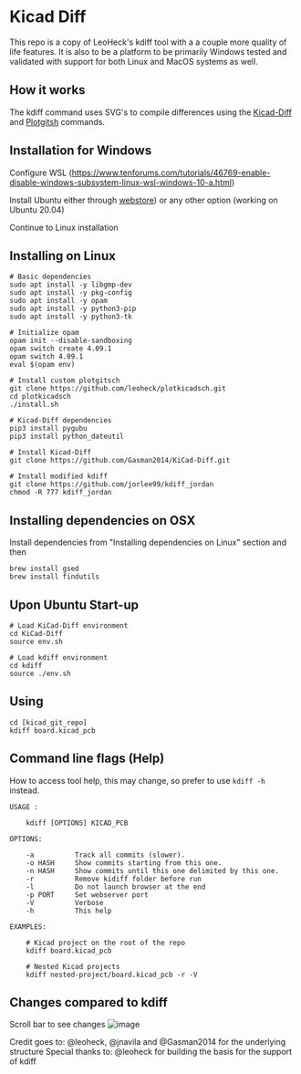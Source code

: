 # Kicad Diff

This repo is a copy of LeoHeck's kdiff tool with a a couple more quality of life features. It is also to be a platform to be primarily Windows tested and validated with support for both Linux and MacOS systems as well.

## How it works

The kdiff command uses SVG's to compile differences using the [Kicad-Diff](https://github.com/Gasman2014/KiCad-Diff)  and  [Plotgitsh](https://github.com/jnavila/plotkicadsch) commands. 

## Installation for Windows

Configure WSL
(https://www.tenforums.com/tutorials/46769-enable-disable-windows-subsystem-linux-wsl-windows-10-a.html)

Install Ubuntu either through [webstore](https://www.microsoft.com/en-ca/p/ubuntu/9nblggh4msv6?activetab=pivot:overviewtab)) or any other option (working on Ubuntu 20.04)

Continue to Linux installation

## Installing on Linux

```
# Basic dependencies
sudo apt install -y libgmp-dev
sudo apt install -y pkg-config
sudo apt install -y opam
sudo apt install -y python3-pip
sudo apt install -y python3-tk

# Initialize opam
opam init --disable-sandboxing
opam switch create 4.09.1
opam switch 4.09.1
eval $(opam env)

# Install custom plotgitsch
git clone https://github.com/leoheck/plotkicadsch.git
cd plotkicadsch
./install.sh

# Kicad-Diff dependencies
pip3 install pygubu
pip3 install python_dateutil

# Install Kicad-Diff
git clone https://github.com/Gasman2014/KiCad-Diff.git

# Install modified kdiff
git clone https://github.com/jorlee99/kdiff_jordan
chmod -R 777 kdiff_jordan
```
## Installing dependencies on OSX

Install dependencies from "Installing dependencies on Linux" section and then

```
brew install gsed
brew install findutils
```

## Upon Ubuntu Start-up
```
# Load KiCad-Diff environment
cd KiCad-Diff
source env.sh

# Load kdiff environment
cd kdiff
source ./env.sh
```

## Using
```
cd [kicad_git_repo]
kdiff board.kicad_pcb
```

## Command line flags (Help)

How to access tool help, this may change, so prefer to use `kdiff -h` instead.

```
USAGE :

    kdiff [OPTIONS] KICAD_PCB

OPTIONS:

    -a          Track all commits (slower).
    -o HASH     Show commits starting from this one.
    -n HASH     Show commits until this one delimited by this one.
    -r          Remove kidiff folder before run
    -l          Do not launch browser at the end
    -p PORT     Set webserver port
    -V          Verbose
    -h          This help

EXAMPLES:

    # Kicad project on the root of the repo
    kdiff board.kicad_pcb

    # Nested Kicad projects
    kdiff nested-project/board.kicad_pcb -r -V
```

## Changes compared to kdiff
Scroll bar to see changes
![image](https://user-images.githubusercontent.com/43526839/119060227-a2062500-b986-11eb-8626-1306463b734d.png)


Credit goes to: @leoheck, @jnavila and @Gasman2014 for the underlying structure
Special thanks to: @leoheck for building the basis for the support of kdiff
